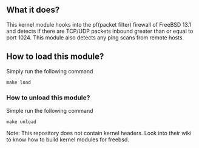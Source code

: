 ## What it does?

This kernel module hooks into the pf(packet filter) firewall of FreeBSD 13.1 and detects if there are TCP/UDP packets inbound greater than or equal to port 1024.
This module also detects any ping scans from remote hosts.

## How to load this module?

Simply run the following command
```
make load
```

### How to unload this module?

Simple run the following command
```
make unload
```

Note: This repository does not contain kernel headers. Look into their wiki to know how to build kernel modules for freebsd.
